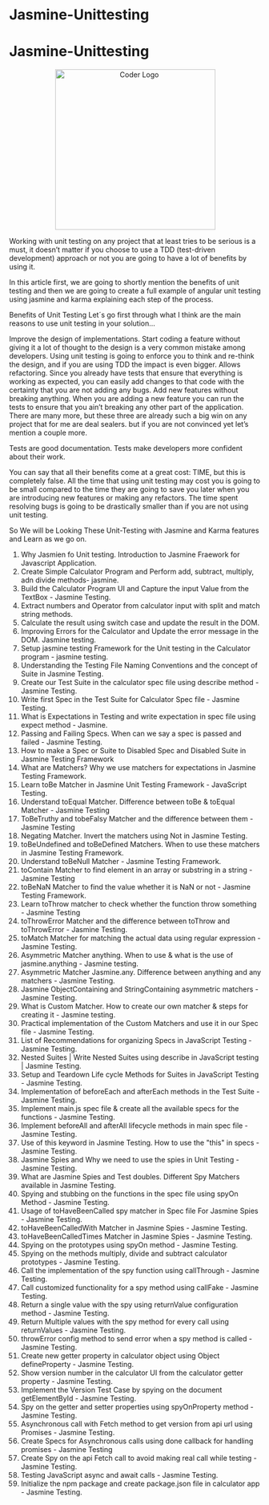 # Jasmine-Unittesting


# Jasmine-Unittesting

<p align="center">
<a  target="blank"><img src="https://i.morioh.com/200922/ea0b5f29.webp" width="320" alt="Coder Logo" /></a>
</p>

Working with unit testing on any project that at least tries to be serious is a must, it doesn’t matter if you choose to use a TDD (test-driven development) approach or not you are going to have a lot of benefits by using it.

In this article first, we are going to shortly mention the benefits of unit testing and then we are going to create a full example of angular unit testing using jasmine and karma explaining each step of the process.

Benefits of Unit Testing
Let´s go first through what I think are the main reasons to use unit testing in your solution…

Improve the design of implementations.
Start coding a feature without giving it a lot of thought to the design is a very common mistake among developers. Using unit testing is going to enforce you to think and re-think the design, and if you are using TDD the impact is even bigger.
Allows refactoring.
Since you already have tests that ensure that everything is working as expected, you can easily add changes to that code with the certainty that you are not adding any bugs.
Add new features without breaking anything.
When you are adding a new feature you can run the tests to ensure that you ain’t breaking any other part of the application.
There are many more, but these three are already such a big win on any project that for me are deal sealers. but if you are not convinced yet let’s mention a couple more.

Tests are good documentation.
Tests make developers more confident about their work.

You can say that all their benefits come at a great cost: TIME, but this is completely false. All the time that using unit testing may cost you is going to be small compared to the time they are going to save you later when you are introducing new features or making any refactors. The time spent resolving bugs is going to be drastically smaller than if you are not using unit testing.


So We will be Looking These Unit-Testing with Jasmine and Karma   features and Learn as we go on.
1. Why Jasmien fo Unit testing. Introduction to Jasmine Fraework for Javascript Application.
2. Create Simple Calculator Program and Perform add, subtract, multiply, adn divide methods- jasmine. 
3. Build the Calculator Program UI and Capture the input Value from the TextBox - Jasmine Testing.
4. Extract numbers and Operator from calculator input with split and match string methods. 
5. Calculate the result using switch case and update the result in the DOM.
6. Improving Errors for the Calculator and Update the error message in the DOM. Jasmine testing.
7. Setup jasmine testing Framework for the Unit testing in the Calculator program - jasmine testing.
8. Understanding the Testing File Naming Conventions and the concept of Suite in Jasmine Testing.
9. Create our Test Suite in the calculator spec file using describe method - Jasmine Testing.
10. Write first Spec in the Test Suite for Calculator Spec file - Jasmine Testing.
11. What is Expectations in Testing and write expectation in spec file using expect method - Jasmine.
12. Passing and Failing Specs. When can we say a spec is passed and failed - Jasmine Testing.
13. How to make a Spec or Suite to Disabled Spec and Disabled Suite in Jasmine Testing Framework
14. What are Matchers? Why we use matchers for expectations in Jasmine Testing Framework.
15. Learn toBe Matcher in Jasmine Unit Testing Framework - JavaScript Testing.
16. Understand toEqual Matcher. Difference between toBe & toEqual Matcher - Jasmine Testing
17. ToBeTruthy and tobeFalsy Matcher and the difference between them - Jasmine Testing
18. Negating Matcher. Invert the matchers using Not in Jasmine Testing.
19. toBeUndefined and toBeDefined Matchers. When to use these matchers in Jasmine Testing Framework.
20. Understand toBeNull Matcher - Jasmine Testing Framework.
21. toContain Matcher to find element in an array or substring in a string - Jasmine Testing
22. toBeNaN Matcher to find the value whether it is NaN or not - Jasmine Testing Framework.
23. Learn toThrow matcher to check whether the function throw something - Jasmine Testing
24. toThrowError Matcher and the difference between toThrow and toThrowError - Jasmine Testing.
25. toMatch Matcher for matching the actual data using regular expression - Jasmine Testing.
26. Asymmetric Matcher anything. When to use & what is the use of jasmine.anything - Jasmine testing.
27. Asymmetric Matcher Jasmine.any. Difference between anything and any matchers - Jasmine Testing.
28. Jasmine ObjectContaining and StringContaining asymmetric matchers - Jasmine Testing.
29. What is Custom Matcher. How to create our own matcher & steps for creating it - Jasmine testing.
30. Practical implementation of the Custom Matchers and use it in our Spec file - Jasmine Testing.
31. List of Recommendations for organizing Specs in JavaScript Testing - Jasmine Testing.
32. Nested Suites | Write Nested Suites using describe in JavaScript testing | Jasmine Testing.
33. Setup and Teardown Life cycle Methods for Suites in JavaScript Testing - Jasmine Testing.
34. Implementation of beforeEach and afterEach methods in the Test Suite - Jasmine Testing.
35. Implement main.js spec file & create all the available specs for the functions - Jasmine Testing.
36. Implement beforeAll and afterAll lifecycle methods in main spec file - Jasmine Testing.
37. Use of this keyword in Jasmine Testing. How to use the "this" in specs - Jasmine Testing.
38. Jasmine Spies and Why we need to use the spies in Unit Testing - Jasmine Testing.
39. What are Jasmine Spies and Test doubles. Different Spy Matchers available in Jasmine Testing.
40. Spying and stubbing on the functions in the spec file using spyOn Method - Jasmine Testing.
41. Usage of toHaveBeenCalled spy matcher in Spec file For Jasmine Spies - Jasmine Testing.
42. toHaveBeenCalledWith Matcher in Jasmine Spies - Jasmine Testing.
43. toHaveBeenCalledTimes Matcher in Jasmine Spies - Jasmine Testing.
44. Spying on the prototypes using spyOn method - Jasmine Testing.
45. Spying on the methods multiply, divide and subtract calculator prototypes - Jasmine Testing.
46. Call the implementation of the spy function using callThrough - Jasmine Testing.
47. Call customized functionality for a spy method using callFake - Jasmine Testing.
48. Return a single value with the spy using returnValue configuration method - Jasmine Testing.
49. Return Multiple values with the spy method for every call using returnValues - Jasmine Testing.
50. throwError config method to send error when a spy method is called - Jasmine Testing.
51. Create new getter property in calculator object using Object defineProperty - Jasmine Testing.
52. Show version number in the calculator UI from the calculator getter property - Jasmine Testing.
53. Implement the Version Test Case by spying on the document getElementById - Jasmine Testing.
54. Spy on the getter and setter properties using spyOnProperty method - Jasmine Testing.
55. Asynchronous call with Fetch method to get version from api url using Promises - Jasmine Testing.
56. Create Specs for Asynchronous calls using done callback for handling promises - Jasmine Testing
57. Create Spy on the api Fetch call to avoid making real call while testing - Jasmine Testing.
58. Testing JavaScript async and await calls - Jasmine Testing.
59. Initialize the npm package and create package.json file in calculator app - Jasmine Testing.
